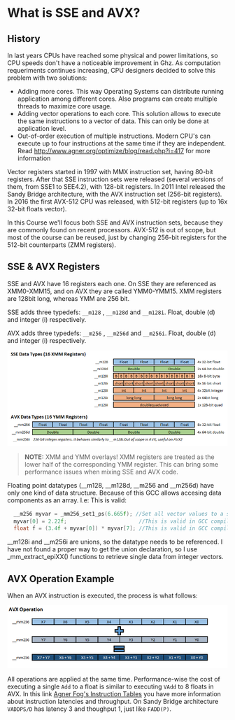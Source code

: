 # What is SSE and AVX?

## History

In last years CPUs have reached some physical and power limitations, so CPU speeds don't have a noticeable improvement in Ghz.
As computation requeriments continues increasing, CPU designers decided to solve this problem with two solutions:

-  Adding more cores. This way Operating Systems can distribute running application among different cores. Also programs can create multiple threads to maximize core usage.
-  Adding vector operations to each core. This solution allows to execute the same instructions to a vector of data. This can only be done at application level.
-  Out-of-order execution of multiple instructions. Modern CPU's can execute up to four instructions at the same time if they are independent.
Read http://www.agner.org/optimize/blog/read.php?i=417 for more information

Vector registers started in 1997 with MMX instruction set, having 80-bit registers. After that SSE instruction sets were released (several versions of them, from SSE1 to SEE4.2), with 128-bit registers.
In 2011 Intel released the Sandy Bridge architecture, with the AVX instruction set (256-bit registers).
In 2016 the first AVX-512 CPU was released, with 512-bit registers (up to 16x 32-bit floats vector).

In this Course we'll focus both SSE and AVX instruction sets, because they are commonly found on recent processors. AVX-512 is out of scope, but most of the course can be reused, just by changing 256-bit registers for the 512-bit counterparts (ZMM registers).

## SSE & AVX Registers

SSE and AVX have 16 registers each one. On SSE they are referenced as XMM0-XMM15, and on AVX they are called YMM0-YMM15. XMM registers are 128bit long, whereas YMM are 256 bit.

SSE adds three typedefs: `__m128` , `__m128d` and `__m128i`. Float, double (d) and integer (i) 
respectively.

AVX adds three typedefs: `__m256` , `__m256d` and `__m256i`. Float, double (d) and integer (i) 
respectively.

![SSE & AVX Registers](avx.png)

>**NOTE:** XMM and YMM overlays! XMM registers are treated as the lower half of the corresponding YMM register. This can bring some performance issues when mixing SSE and AVX code.

Floating point datatypes (\_\_m128, \_\_m128d, \_\_m256 and \_\_m256d) have only one kind of data structure. Because of this GCC allows accesing data components as an array.
 I.e: This is valid:
```cpp
  __m256 myvar = _mm256_set1_ps(6.665f); //Set all vector values to a single float
  myvar[0] = 2.22f;                       //This is valid in GCC compiler
  float f = (3.4f + myvar[0]) * myvar[7]; //This is valid in GCC compiler
```

\_\_m128i and \_\_m256i are unions, so the datatype needs to be referenced. I have not found a proper way to get the union declaration, so I use _mm_extract_epiXX() functions to retrieve single data from integer vectors.

## AVX Operation Example

When an AVX instruction is executed, the process is what follows:

![AVX Add](avxplus.png)

All operations are applied at the same time. Performance-wise the cost of executing a single `Add` to a float is similar to executing `VAdd` to 8 floats in AVX. In this link [Agner Fog's Instruction Tables](http://www.agner.org/optimize/instruction_tables.pdf) you have more information about instruction latencies and throughput.  On Sandy Bridge architecture `VADDPS/D` has latency 3 and thoughput 1, just like `FADD(P)`.
